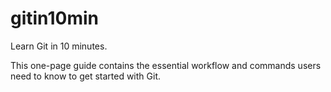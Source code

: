 gitin10min
==========

Learn Git in 10 minutes.

This one-page guide contains the essential workflow and commands users need to know to get started with Git.

